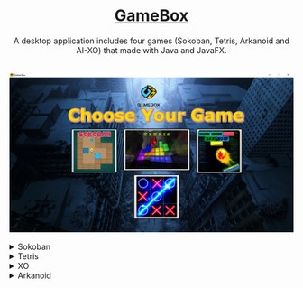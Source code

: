 <div align="center">
  <a href="https://github.com/Abanoub-Asaad/Game-Box">
    <h1>GameBox</h1>
  </a>
  A desktop application includes four games (Sokoban, Tetris, Arkanoid and AI-XO) that made with Java and JavaFX.
</div>

<br>

![](Screenshots/GameBoxBackground.png) 

<details>
  <summary>Sokoban</summary>
<p>

![](Screenshots/SokobanFirstLevel.png) 
![](Screenshots/SokobanPracticeMode.png) 
![](Screenshots/SokobanSelectLevel.png) 

</p>
</details>


<details>
  <summary>Tetris</summary>
<p>

![](Screenshots/TetrisDifficulty.png) 
![](Screenshots/Tetris.png) 

</p>
</details>


<details>
  <summary>XO</summary>
<p>

![](Screenshots/XO.png) 

</p>
</details>



<details>
  <summary>Arkanoid</summary>
<p>


![](Screenshots/menu.png) 
![](Screenshots/before_start.png) 
![](Screenshots/after_start.png) 
![](Screenshots/enemy.png) 
![](Screenshots/draw.png) 

</p>
</details>








